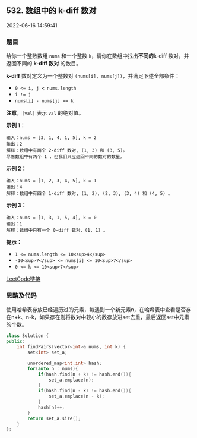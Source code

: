## 532. 数组中的 k-diff 数对

2022-06-16 14:59:41

### 题目

给你一个整数数组 ``nums`` 和一个整数 ``k``，请你在数组中找出**不同的**k-diff 数对，并返回不同的 **k-diff 数对** 的数目。

**k-diff** 数对定义为一个整数对 ``(nums[i], nums[j])``，并满足下述全部条件：


- ``0 <= i, j < nums.length``
- ``i != j``
- ``nums[i] - nums[j] == k``


**注意**，``|val|`` 表示 ``val`` 的绝对值。



**示例 1：**

```
输入：nums = [3, 1, 4, 1, 5], k = 2
输出：2
解释：数组中有两个 2-diff 数对, (1, 3) 和 (3, 5)。
尽管数组中有两个 1 ，但我们只应返回不同的数对的数量。
```

**示例 2：**

```
输入：nums = [1, 2, 3, 4, 5], k = 1
输出：4
解释：数组中有四个 1-diff 数对, (1, 2), (2, 3), (3, 4) 和 (4, 5) 。
```

**示例 3：**

```
输入：nums = [1, 3, 1, 5, 4], k = 0
输出：1
解释：数组中只有一个 0-diff 数对，(1, 1) 。
```



**提示：**


- ``1 <= nums.length <= 10<sup>4</sup>``
- ``-10<sup>7</sup> <= nums[i] <= 10<sup>7</sup>``
- ``0 <= k <= 10<sup>7</sup>``



[LeetCode链接](https://leetcode-cn.com/problems/k-diff-pairs-in-an-array/)

### 思路及代码

使用哈希表存放已经遍历过的元素，每遇到一个新元素n，在哈希表中查看是否存在n+k、n-k，如果存在则将数对中较小的数存放进set去重，最后返回set中元素的个数。

```cpp
class Solution {
public:
    int findPairs(vector<int>& nums, int k) {
        set<int> set_a;

        unordered_map<int,int> hash;
        for(auto n : nums){
            if(hash.find(n + k) != hash.end()){
                set_a.emplace(n);
            }
            if(hash.find(n - k) != hash.end()){
                set_a.emplace(n - k);
            }
            hash[n]++;
        }
        return set_a.size();
    }
};
```